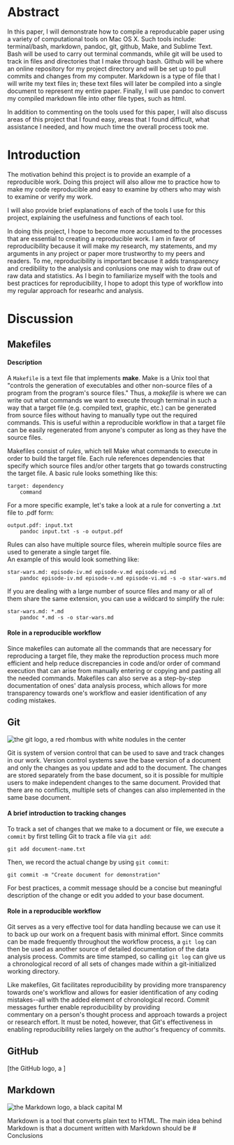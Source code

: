Abstract
========

In this paper, I will demonstrate how to compile a reproducable paper
using a variety of computational tools on Mac OS X. Such tools include:
terminal/bash, markdown, pandoc, git, github, Make, and Sublime Text.
Bash will be used to carry out terminal commands, while git will be used
to track in files and directories that I make through bash. Github will
be where an online repository for my project directory and will be set
up to pull commits and changes from my computer. Markdown is a type of
file that I will write my text files in; these text files will later be
compiled into a single document to represent my entire paper. Finally, I
will use pandoc to convert my compiled markdown file into other file
types, such as html.

In addition to commenting on the tools used for this paper, I will also
discuss areas of this project that I found easy, areas that I found
difficult, what assistance I needed, and how much time the overall
process took me.

Introduction
============

The motivation behind this project is to provide an example of a
reproducible work. Doing this project will also allow me to practice how
to make my code reproducible and easy to examine by others who may wish
to examine or verify my work.

I will also provide brief explanations of each of the tools I use for
this project, explaining the usefulness and functions of each tool.

In doing this project, I hope to become more accustomed to the processes
that are essential to creating a reproducible work. I am in favor of
reproducibility because it will make my research, my statements, and my
arguments in any project or paper more trustworthy to my peers and
readers. To me, reproducibility is important because it adds
transparency and credibility to the analysis and conlusions one may wish
to draw out of raw data and statistics. As I begin to familiarize myself
with the tools and best practices for reproducibility, I hope to adopt
this type of workflow into my regular approach for researhc and
analysis.

Discussion
==========

Makefiles
---------

#### Description

A `Makefile` is a text file that implements **make**. Make is a Unix
tool that "controls the generation of executables and other non-source
files of a program from the program's source files." Thus, a *makefile*
is where we can write out what commands we want to execute through
terminal in such a way that a target file (e.g. compiled text, graphic,
etc.) can be generated from source files without having to manually type
out the required commands. This is useful within a reproducible workflow
in that a target file can be easily regenerated from anyone's computer
as long as they have the source files.

Makefiles consist of *rules*, which tell Make what commands to execute
in order to build the target file. Each rule references dependencies
that specify which source files and/or other targets that go towards
constructing the target file. A basic rule looks something like this:

    target: dependency
        command

For a more specific example, let's take a look at a rule for converting
a .txt file to .pdf form:

    output.pdf: input.txt
        pandoc input.txt -s -o output.pdf

Rules can also have multiple source files, wherein multiple source files
are used to generate a single target file.\
An example of this would look something like:

    star-wars.md: episode-iv.md episode-v.md episode-vi.md
        pandoc episode-iv.md episode-v.md episode-vi.md -s -o star-wars.md

If you are dealing with a large number of source files and many or all
of them share the same extension, you can use a wildcard to simplify the
rule:

    star-wars.md: *.md
        pandoc *.md -s -o star-wars.md

#### Role in a reproducible workflow

Since makefiles can automate all the commands that are necessary for
reproducing a target file, they make the reproduction process much more
efficient and help reduce discrepancies in code and/or order of command
execution that can arise from manually entering or copying and pasting
all the needed commands. Makefiles can also serve as a step-by-step
documentation of ones' data analysis process, which allows for more
transparency towards one's workflow and easier identification of any
coding mistakes.

Git
---

![the git logo, a red rhombus with white nodules in the
center](../../images/git-logo.png)

Git is system of version control that can be used to save and track
changes in our work. Version control systems save the base version of a
document and only the changes as you update and add to the document. The
changes are stored separately from the base document, so it is possible
for multiple users to make independent changes to the same document.
Provided that there are no conflicts, multiple sets of changes can also
implemented in the same base document.

#### A brief introduction to tracking changes

To track a set of changes that we make to a document or file, we execute
a `commit` by first telling Git to track a file via `git add`:

    git add document-name.txt

Then, we record the actual change by using `git commit`:

    git commit -m "Create document for demonstration"

For best practices, a commit message should be a concise but meaningful
description of the change or edit you added to your base document.

#### Role in a reproducible workflow

Git serves as a very effective tool for data handling because we can use
it to back up our work on a frequent basis with minimal effort. Since
commits can be made frequently throughout the workflow process, a
`git log` can then be used as another source of detailed documentation
of the data analysis process. Commits are time stamped, so calling
`git log` can give us a chronological record of all sets of changes made
within a git-initialized working directory.

Like makefiles, Git facilitates reproducibility by providing more
transparency towards one's workflow and allows for easier identification
of any coding mistakes--all with the added element of chronological
record. Commit messages further enable reproducibility by providing\
commentary on a person's thought process and approach towards a project
or research effort. It must be noted, however, that Git's effectiveness
in enabling reproducibility relies largely on the author's frequency of
commits.

GitHub
------

\[the GitHub logo, a \]

Markdown
--------

![the Markdown logo, a black capital M](../../images/markdown-logo.png)

Markdown is a tool that converts plain text to HTML. The main idea
behind Markdown is that a document written with Markdown should be \#
Conclusions
